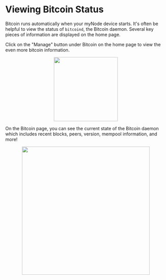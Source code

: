# Viewing Bitcoin Status

Bitcoin runs automatically when your myNode device starts. It's often be helpful to view the status of `bitcoind`, the Bitcoin daemon. Several key pieces of information are displayed on the home page.

Click on the "Manage" button under Bitcoin on the home page to view the even more bitcoin information.

<center>
  <figure>
    <img src="/images/bitcoin/bitcoin-status-1.png" alt="" style="width: 200px">
  </figure>
</center>

On the Bitcoin page, you can see the current state of the Bitcoin daemon which includes recent blocks, peers, version, mempool information, and more!

<center>
  <figure> 
    <img src="/images/bitcoin/bitcoin-status-2.png" alt="" style="width: 400px">
  </figure>
</center>
